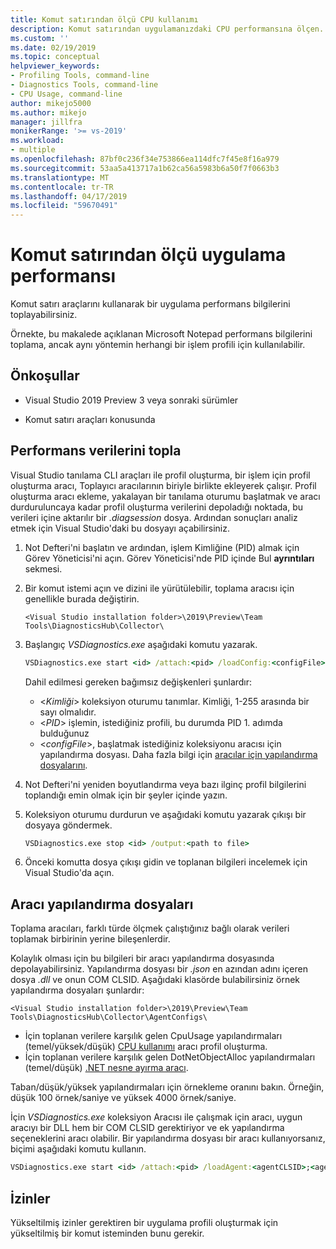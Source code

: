 ```yaml
---
title: Komut satırından ölçü CPU kullanımı
description: Komut satırından uygulamanızdaki CPU performansına ölçen.
ms.custom: ''
ms.date: 02/19/2019
ms.topic: conceptual
helpviewer_keywords:
- Profiling Tools, command-line
- Diagnostics Tools, command-line
- CPU Usage, command-line
author: mikejo5000
ms.author: mikejo
manager: jillfra
monikerRange: '>= vs-2019'
ms.workload:
- multiple
ms.openlocfilehash: 87bf0c236f34e753866ea114dfc7f45e8f16a979
ms.sourcegitcommit: 53aa5a413717a1b62ca56a5983b6a50f7f0663b3
ms.translationtype: MT
ms.contentlocale: tr-TR
ms.lasthandoff: 04/17/2019
ms.locfileid: "59670491"
---
```

# <a name="measure-application-performance-from-the-command-line"></a>Komut satırından ölçü uygulama performansı

Komut satırı araçlarını kullanarak bir uygulama performans bilgilerini toplayabilirsiniz.

Örnekte, bu makalede açıklanan Microsoft Notepad performans bilgilerini toplama, ancak aynı yöntemin herhangi bir işlem profili için kullanılabilir.

## <a name="prerequisites"></a>Önkoşullar

* Visual Studio 2019 Preview 3 veya sonraki sürümler

* Komut satırı araçları konusunda

## <a name="collect-performance-data"></a>Performans verilerini topla

Visual Studio tanılama CLI araçları ile profil oluşturma, bir işlem için profil oluşturma aracı, Toplayıcı aracılarının biriyle birlikte ekleyerek çalışır. Profil oluşturma aracı ekleme, yakalayan bir tanılama oturumu başlatmak ve aracı durduruluncaya kadar profil oluşturma verilerini depoladığı noktada, bu verileri içine aktarılır bir *.diagsession* dosya. Ardından sonuçları analiz etmek için Visual Studio'daki bu dosyayı açabilirsiniz.

1. Not Defteri'ni başlatın ve ardından, işlem Kimliğine (PID) almak için Görev Yöneticisi'ni açın. Görev Yöneticisi'nde PID içinde Bul **ayrıntıları** sekmesi.

1. Bir komut istemi açın ve dizini ile yürütülebilir, toplama aracısı için genellikle burada değiştirin.

   ```<Visual Studio installation folder>\2019\Preview\Team Tools\DiagnosticsHub\Collector\```

1. Başlangıç *VSDiagnostics.exe* aşağıdaki komutu yazarak.

   ```cmd
   VSDiagnostics.exe start <id> /attach:<pid> /loadConfig:<configFile>
   ```

   Dahil edilmesi gereken bağımsız değişkenleri şunlardır:

   * \<*Kimliği*> koleksiyon oturumu tanımlar. Kimliği, 1-255 arasında bir sayı olmalıdır.
   * \<*PID*> işlemin, istediğiniz profili, bu durumda PID 1. adımda bulduğunuz
   * \<*configFile*>, başlatmak istediğiniz koleksiyonu aracısı için yapılandırma dosyası. Daha fazla bilgi için [aracılar için yapılandırma dosyalarını](#config_file).

1. Not Defteri'ni yeniden boyutlandırma veya bazı ilginç profil bilgilerini toplandığı emin olmak için bir şeyler içinde yazın.

1. Koleksiyon oturumu durdurun ve aşağıdaki komutu yazarak çıkışı bir dosyaya göndermek.

   ```cmd
   VSDiagnostics.exe stop <id> /output:<path to file>
   ```

1. Önceki komutta dosya çıkışı gidin ve toplanan bilgileri incelemek için Visual Studio'da açın.

## <a name="config_file"></a> Aracı yapılandırma dosyaları

Toplama aracıları, farklı türde ölçmek çalıştığınız bağlı olarak verileri toplamak birbirinin yerine bileşenlerdir.

Kolaylık olması için bu bilgileri bir aracı yapılandırma dosyasında depolayabilirsiniz. Yapılandırma dosyası bir *.json* en azından adını içeren dosya *.dll* ve onun COM CLSID. Aşağıdaki klasörde bulabilirsiniz örnek yapılandırma dosyaları şunlardır:

```<Visual Studio installation folder>\2019\Preview\Team Tools\DiagnosticsHub\Collector\AgentConfigs\```

* İçin toplanan verilere karşılık gelen CpuUsage yapılandırmaları (temel/yüksek/düşük) [CPU kullanımı](../profiling/cpu-usage.md) aracı profil oluşturma.
* İçin toplanan verilere karşılık gelen DotNetObjectAlloc yapılandırmaları (temel/düşük) [.NET nesne ayırma aracı](https://devblogs.microsoft.com/visualstudio/visual-studio-2017-version-15-8-preview-3/#tooling).

Taban/düşük/yüksek yapılandırmaları için örnekleme oranını bakın. Örneğin, düşük 100 örnek/saniye ve yüksek 4000 örnek/saniye.

İçin *VSDiagnostics.exe* koleksiyon Aracısı ile çalışmak için aracı, uygun aracıyı bir DLL hem bir COM CLSID gerektiriyor ve ek yapılandırma seçeneklerini aracı olabilir. Bir yapılandırma dosyası bir aracı kullanıyorsanız, biçimi aşağıdaki komutu kullanın.

```cmd
VSDiagnostics.exe start <id> /attach:<pid> /loadAgent:<agentCLSID>;<agentName>[;<config>]
```

## <a name="permissions"></a>İzinler

Yükseltilmiş izinler gerektiren bir uygulama profili oluşturmak için yükseltilmiş bir komut isteminden bunu gerekir.
